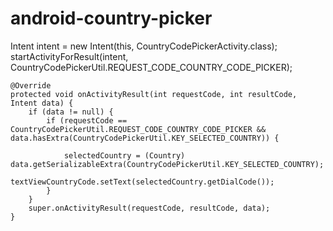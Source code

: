 # android-country-picker

Intent intent = new Intent(this, CountryCodePickerActivity.class);
startActivityForResult(intent, CountryCodePickerUtil.REQUEST_CODE_COUNTRY_CODE_PICKER);

    @Override
    protected void onActivityResult(int requestCode, int resultCode, Intent data) {
        if (data != null) {
            if (requestCode == CountryCodePickerUtil.REQUEST_CODE_COUNTRY_CODE_PICKER && data.hasExtra(CountryCodePickerUtil.KEY_SELECTED_COUNTRY)) {

                selectedCountry = (Country) data.getSerializableExtra(CountryCodePickerUtil.KEY_SELECTED_COUNTRY);
                textViewCountryCode.setText(selectedCountry.getDialCode());
            }
        }
        super.onActivityResult(requestCode, resultCode, data);
    }
